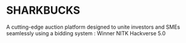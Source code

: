 # SHARKBUCKS
A cutting-edge auction platform designed to unite investors and SMEs seamlessly using a bidding system : Winner NITK Hackverse 5.0
